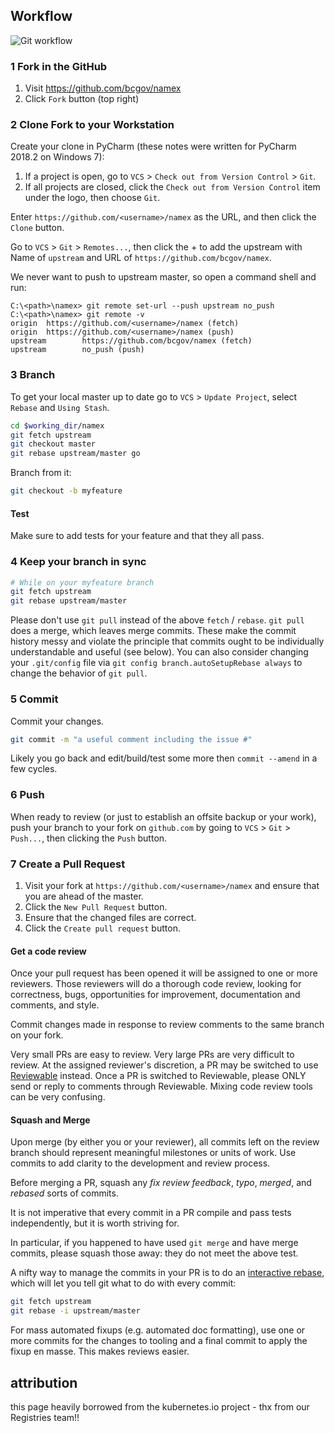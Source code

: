 ## Workflow

![Git workflow](img/namex-gitflow.png)

### 1 Fork in the GitHub

1. Visit https://github.com/bcgov/namex
2. Click `Fork` button (top right)

### 2 Clone Fork to your Workstation

Create your clone in PyCharm (these notes were written for PyCharm 2018.2 on Windows 7):

1. If a project is open, go to `VCS` >  `Check out from Version Control` > `Git`.
2. If all projects are closed, click the `Check out from Version Control` item under the logo, then choose `Git`.

Enter `https://github.com/<username>/namex` as the URL, and then click the `Clone` button.

Go to `VCS` > `Git` > `Remotes...`, then click the + to add the upstream with Name of `upstream` and URL of
`https://github.com/bcgov/namex`.

We never want to push to upstream master, so open a command shell and run:
 
```
C:\<path>\namex> git remote set-url --push upstream no_push
C:\<path>\namex> git remote -v
origin  https://github.com/<username>/namex (fetch)
origin  https://github.com/<username>/namex (push)
upstream        https://github.com/bcgov/namex (fetch)
upstream        no_push (push)
```

### 3 Branch

To get your local master up to date go to `VCS` > `Update Project`, select `Rebase` and `Using Stash`.


```sh
cd $working_dir/namex 
git fetch upstream
git checkout master
git rebase upstream/master go
```

Branch from it:
```sh
git checkout -b myfeature
```

#### Test
Make sure to add tests for your feature and that they all pass.
 
### 4 Keep your branch in sync

```sh
# While on your myfeature branch
git fetch upstream
git rebase upstream/master
```

Please don't use `git pull` instead of the above `fetch` / `rebase`. `git pull`
does a merge, which leaves merge commits. These make the commit history messy
and violate the principle that commits ought to be individually understandable
and useful (see below). You can also consider changing your `.git/config` file via
`git config branch.autoSetupRebase always` to change the behavior of `git pull`.

### 5 Commit

Commit your changes.

```sh
git commit -m "a useful comment including the issue #"
```
Likely you go back and edit/build/test some more then `commit --amend`
in a few cycles.

### 6 Push

When ready to review (or just to establish an offsite backup or your work), push your branch to your fork on
`github.com` by going to `VCS` > `Git` > `Push...`, then clicking the `Push` button.

### 7 Create a Pull Request

1. Visit your fork at `https://github.com/<username>/namex` and ensure that you are ahead of the master.
2. Click the `New Pull Request` button.
3. Ensure that the changed files are correct.
4. Click the `Create pull request` button.


#### Get a code review

Once your pull request has been opened it will be assigned to one or more
reviewers.  Those reviewers will do a thorough code review, looking for
correctness, bugs, opportunities for improvement, documentation and comments,
and style.

Commit changes made in response to review comments to the same branch on your
fork.

Very small PRs are easy to review.  Very large PRs are very difficult to review.
At the assigned reviewer's discretion, a PR may be switched to use
[Reviewable](https://reviewable.k8s.io) instead.  Once a PR is switched to
Reviewable, please ONLY send or reply to comments through Reviewable.  Mixing
code review tools can be very confusing.

#### Squash and Merge

Upon merge (by either you or your reviewer), all commits left on the review
branch should represent meaningful milestones or units of work.  Use commits to
add clarity to the development and review process.

Before merging a PR, squash any _fix review feedback_, _typo_, _merged_, and
_rebased_ sorts of commits.

It is not imperative that every commit in a PR compile and pass tests
independently, but it is worth striving for.

In particular, if you happened to have used `git merge` and have merge
commits, please squash those away: they do not meet the above test.

A nifty way to manage the commits in your PR is to do an [interactive
rebase](https://git-scm.com/book/en/v2/Git-Tools-Rewriting-History),
which will let you tell git what to do with every commit:

```sh
git fetch upstream
git rebase -i upstream/master
```

For mass automated fixups (e.g. automated doc formatting), use one or more
commits for the changes to tooling and a final commit to apply the fixup en
masse. This makes reviews easier.

## attribution
this page heavily borrowed from the kubernetes.io project - thx from our Registries team!!
